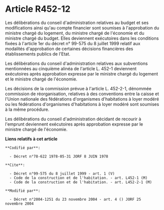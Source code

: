 # Article R452-12

Les délibérations du conseil d'administration relatives au budget et ses modifications ainsi qu'au compte financier sont
soumises à l'approbation du ministre chargé du logement, du ministre chargé de l'économie et du ministre chargé du budget.
Elles deviennent exécutoires dans les conditions fixées à l'article 1er du décret n° 99-575 du 8 juillet 1999 relatif aux
modalités d'approbation de certaines décisions financières des établissements publics de l'Etat.

Les délibérations du conseil d'administration relatives aux subventions mentionnées au cinquième alinéa de l'article L. 452-1
deviennent exécutoires après approbation expresse par le ministre chargé du logement et le ministre chargé de l'économie.

Les décisions de la commission prévue à l'article L. 452-2-1, dénommée commission de réorganisation, relatives à des
conventions entre la caisse et l'Union nationale des fédérations d'organismes d'habitations à loyer modéré ou les fédérations
d'organismes d'habitations à loyer modéré sont soumises à la même procédure.

Les délibérations du conseil d'administration décidant de recourir à l'emprunt deviennent exécutoires après approbation
expresse par le ministre chargé de l'économie.

**Liens relatifs à cet article**

	**Codifié par**:

	  - Décret n°78-622 1978-05-31 JORF 8 JUIN 1978

	**Cite**:

	  - Décret n°99-575 du 8 juillet 1999 - art. 1 (V)
	  - Code de la construction et de l'habitation. - art. L452-1 (M)
	  - Code de la construction et de l'habitation. - art. L452-2-1 (M)

	**Modifié par**:

	  - Décret n°2004-1251 du 23 novembre 2004 - art. 4 () JORF 25 novembre 2004
